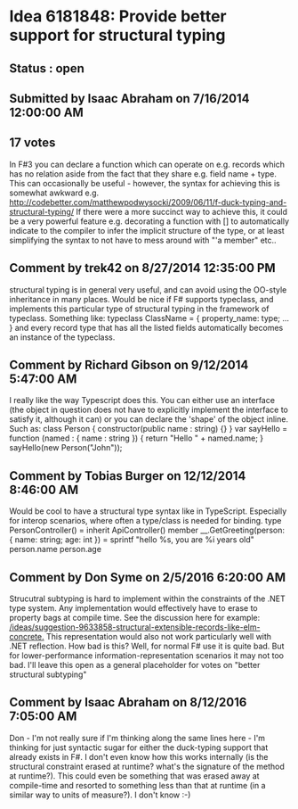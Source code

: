 # Idea 6181848: Provide better support for structural typing #

## Status : open

## Submitted by Isaac Abraham on 7/16/2014 12:00:00 AM

## 17 votes

In F#3 you can declare a function which can operate on e.g. records which has no relation aside from the fact that they share e.g. field name + type. This can occasionally be useful - however, the syntax for achieving this is somewhat awkward e.g. http://codebetter.com/matthewpodwysocki/2009/06/11/f-duck-typing-and-structural-typing/
If there were a more succinct way to achieve this, it could be a very powerful feature e.g.
decorating a function with [<StructuralTyping>] to automatically indicate to the compiler to infer the implicit structure of the type, or at least simplifying the syntax to not have to mess around with "'a member" etc..


## Comment by trek42 on 8/27/2014 12:35:00 PM

structural typing is in general very useful, and can avoid using the OO-style inheritance in many places.
Would be nice if F# supports typeclass, and implements this particular type of structural typing in the framework of typeclass. Something like:
typeclass ClassName = { property_name: type; ... }
and every record type that has all the listed fields automatically becomes an instance of the typeclass.

## Comment by Richard Gibson on 9/12/2014 5:47:00 AM

I really like the way Typescript does this. You can either use an interface (the object in question does not have to explicitly implement the interface to satisfy it, although it can) or you can declare the 'shape' of the object inline. Such as:
class Person
{
constructor(public name : string)
{}
}
var sayHello = function (named : { name : string })
{
return "Hello " + named.name;
}
sayHello(new Person("John"));

## Comment by Tobias Burger on 12/12/2014 8:46:00 AM

Would be cool to have a structural type syntax like in TypeScript. Especially for interop scenarios, where often a type/class is needed for binding.
type PersonController() =
inherit ApiController()
member __.GetGreeting(person: { name: string; age: int }) =
sprintf "hello %s, you are %i years old" person.name person.age

## Comment by Don Syme on 2/5/2016 6:20:00 AM

Strucutral subtyping is hard to implement within the constraints of the .NET type system. Any implementation would effectively have to erase to property bags at compile time. See the discussion here for example: [/ideas/suggestion-9633858-structural-extensible-records-like-elm-concrete.](/ideas/suggestion-9633858-structural-extensible-records-like-elm-concrete..md) This representation would also not work particularly well with .NET reflection.
How bad is this? Well, for normal F# use it is quite bad. But for lower-performance information-representation scenarios it may not too bad.
I'll leave this open as a general placeholder for votes on "better structural subtyping"

## Comment by Isaac Abraham on 8/12/2016 7:05:00 AM

Don - I'm not really sure if I'm thinking along the same lines here - I'm thinking for just syntactic sugar for either the duck-typing support that already exists in F#. I don't even know how this works internally (is the structural constraint erased at runtime? what's the signature of the method at runtime?).
This could even be something that was erased away at compile-time and resorted to something less than that at runtime (in a similar way to units of measure?). I don't know :-)
